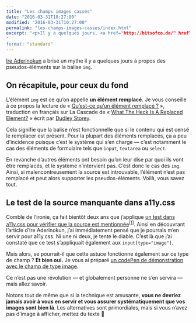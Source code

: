```yaml
---
title: "Les champs images cassés"
date: "2016-03-31T10:27:00"
modified: "2016-03-31T10:27:00"
permalink: "les-champs-images-casses/index.html"
excerpt: "<p>Il y a quelques jours, <a href="http://bitsofco.de/" hreflang="en">Ire Aderinokun</a> a dévoilé que les images cassées supportaient les pseudo-éléments. En bossant sur <a href="https://github.com/ffoodd/a11y.css" hreflang="en">a11y.css</a>, je me suis aperçu que ça valait également pour les champs images. <a href="https://www.ffoodd.fr/les-champs-images-casses/" aria-hidden="true">Lire la suite de «&nbsp;Les champs images cassés&nbsp;» <span class="meta-nav">&rarr;</span></a></p>
"
format: "standard"
---
```

<p><a href="http://bitsofco.de/" hreflang="en">Ire Aderinokun</a> a brisé un mythe il y a quelques jours à propos des pseudos-éléments sur la balise <code>img</code>.</p>
<h2>On récapitule, pour ceux du fond</h2>
<p>Lʼélément <code>img</code> est ce quʼon appelle <strong>un élément remplacé</strong>. Je vous conseille à ce propos la lecture de «&nbsp;<a href="http://la-cascade.ghost.io/quest-ce-quun-element-remplace/">Qu’est-ce qu’un élément remplacé&nbsp;?</a>&nbsp;», traduction en français sur La Cascade de «&nbsp;<a href="https://demosthenes.info/blog/461/What-The-Heck-Is-A-Replaced-Element#" lang="en" hreflang="en">What The Heck Is A Replaced Element?</a>&nbsp;» écrit par <a href="https://twitter.com/dudleystorey">Dudley Storey</a>.</p>
<p>Cela signifie que la balise nʼest fonctionnelle que si le contenu qui est censé le remplacer est présent. Pour la plupart des éléments remplacés, ça a peu dʼincidence puisque cʼest le système qui sʼen charge —&nbsp;cʼest notamment le cas des éléments de formulaire tels que <code>input</code>, <code>textarea</code> ou <code>select</code>.</p>
<p>En revanche dʼautres éléments ont besoin quʼon leur dise par quoi ils vont être remplacés, et le système nʼintervient pas. Cʼest donc le cas des <code>img</code>. Ainsi, si malencontreusement la source est introuvable, lʼélément nʼest pas remplacé et peut alors supporter les pseudos-éléments. Voilà, vous savez tout.</p>
<h2>Le test de la source manquante dans a11y.css</h2>
<p>Comble de lʼironie, ça fait bientôt deux ans que jʼapplique <a href="http://ffoodd.github.io/a11y.css/errors.html#no-src" hreflang="en">un test dans a11y.css pour vérifier que la source est mentionnée</a><sup aria-describedby="note-1" id="lien-1" data-note="Impossible de vérifier, lorsque la source est présente, quʼelle est bel et bien valide. Dommage."><a class="scroll print-hidden" href="https://www.ffoodd.fr/les-champs-images-casses/#note-1" title="Impossible de vérifier, lorsque la source est présente, quʼelle est bel et bien valide. Dommage.">[1]</a></sup>. Ainsi en découvrant lʼarticle dʼIre Aderinokun, jʼai immédiatement pensé que je pourrais mʼen servir pour a11y.css. Ni une ni deux, je tente le diable. Cʼest là que jʼai constaté que ce test sʼappliquait également aux <code>input[type=&quot;image&quot;]</code>.</p>
<p>Mais alors, se pourrait-il que cette astuce fonctionne également sur ce type de champ&nbsp;? <strong>Et bien oui.</strong> Je vous ai préparé <a href="http://codepen.io/ffoodd/pen/vGJPLe">un codePen de démonstration avec le champ de type image</a>.</p>
<p>Ce nʼest pas une révolution —&nbsp;et globalement personne ne sʼen servira&nbsp;— mais allez savoir.</p>
<p>Notons tout de même que si la technique est amusante, <strong>vous ne devriez jamais avoir à vous en servir et vous assurer systématiquement que vos images sont bien là</strong>. Les alternatives sont primordiales, mais si vous nʼavez pas dʼimage à afficher, mettez du texte 🙂</p>
